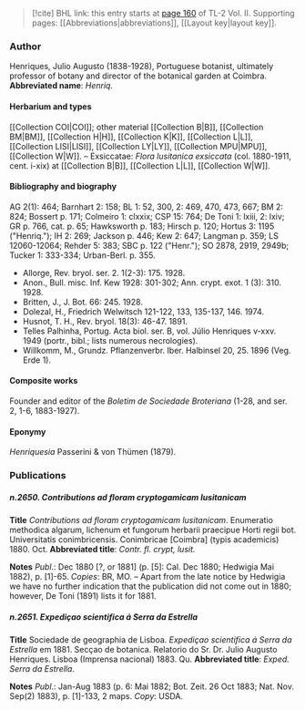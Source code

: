 > [!cite] BHL link: this entry starts at [page 160](https://www.biodiversitylibrary.org/page/33068402) of TL-2 Vol. II.
> Supporting pages: [[Abbreviations|abbreviations]], [[Layout key|layout key]].

### Author

Henriques, Julio Augusto (1838-1928), Portuguese botanist, ultimately professor of botany and director of the botanical garden at Coimbra. 
**Abbreviated name**: *Henriq.*

#### Herbarium and types

[[Collection COI|COI]]; other material [[Collection B|B]], [[Collection BM|BM]], [[Collection H|H]], [[Collection K|K]], [[Collection L|L]], [[Collection LISI|LISI]], [[Collection LY|LY]], [[Collection MPU|MPU]], [[Collection W|W]]. – Exsiccatae: *Flora lusitanica exsiccata* (col. 1880-1911, cent. i-xix) at [[Collection B|B]], [[Collection L|L]], [[Collection W|W]].

#### Bibliography and biography

AG 2(1): 464; Barnhart 2: 158; BL 1: 52, 300, 2: 469, 470, 473, 667; BM 2: 824; Bossert p. 171; Colmeiro 1: clxxix; CSP 15: 764; De Toni 1: lxiii, 2: lxiv; GR p. 766, cat. p. 65; Hawksworth p. 183; Hirsch p. 120; Hortus 3: 1195 ("Henriq."); IH 2: 269; Jackson p. 446; Kew 2: 647; Langman p. 359; LS 12060-12064; Rehder 5: 383; SBC p. 122 ("Henr."); SO 2878, 2919, 2949b; Tucker 1: 333-334; Urban-Berl. p. 355.
- Allorge, Rev. bryol. ser. 2. 1(2-3): 175. 1928.
- Anon., Bull. misc. Inf. Kew 1928: 301-302; Ann. crypt. exot. 1 (3): 310. 1928.
- Britten, J., J. Bot. 66: 245. 1928.
- Dolezal, H., Friedrich Welwitsch 121-122, 133, 135-137, 146. 1974.
- Husnot, T. H., Rev. bryol. 18(3): 46-47. 1891.
- Telles Palhinha, Portug. Acta biol. ser. B, vol. Júlio Henriques v-xxv. 1949 (portr., bibl.; lists numerous necrologies).
- Willkomm, M., Grundz. Pflanzenverbr. Iber. Halbinsel 20, 25. 1896 (Veg. Erde 1).

#### Composite works

Founder and editor of the *Boletim de Sociedade Broteriana* (1-28, and ser. 2, 1-6, 1883-1927).

#### Eponymy

*Henriquesia* Passerini & von Thümen (1879).

### Publications

##### n.2650. Contributions ad floram cryptogamicam lusitanicam

**Title**
*Contributions ad floram cryptogamicam lusitanicam*. Enumeratio methodica algarum, lichenum et fungorum herbarii praecipue Horti regii bot. Universitatis conimbricensis. Conimbricae \[Coimbra\] (typis academicis) 1880. Oct.
**Abbreviated title**: *Contr. fl. crypt, lusit.*

**Notes**
*Publ*.: Dec 1880 \[?, or 1881\] (p. \[5\]: Cal. Dec 1880; Hedwigia Mai 1882), p. \[1\]-65. *Copies*: BR, MO. – Apart from the late notice by Hedwigia we have no further indication that the publication did not come out in 1880; however, De Toni (1891) lists it for 1881.

##### n.2651. Expediçao scientifica á Serra da Estrella

**Title**
Sociedade de geographia de Lisboa. *Expediçao scientifica á Serra da Estrella* em 1881. Secçao de botanica. Relatorio do Sr. Dr. Julio Augusto Henriques. Lisboa (Imprensa nacional) 1883. Qu.
**Abbreviated title**: *Exped. Serra da Estrella*.

**Notes**
*Publ*.: Jan-Aug 1883 (p. 6: Mai 1882; Bot. Zeit. 26 Oct 1883; Nat. Nov. Sep(2) 1883), p. \[1\]-133, 2 maps. *Copy*: USDA.

